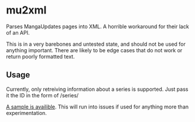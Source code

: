 # mu2xml
Parses MangaUpdates pages into XML. A horrible workaround for their lack of an API.

This is in a very barebones and untested state, and should not be used for anything important. There are likely to be edge cases that do not work or return poorly formatted text.

## Usage
Currently, only retreiving information about a series is supported. Just pass it the ID in the form of /series/<id>

[A sample is availible](https://mu2xml.herokuapp.com/series/1923). This will run into issues if used for anything more than experimentation.